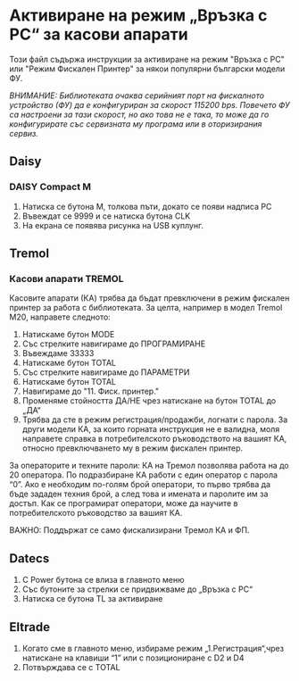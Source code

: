 # Активиране на режим „Връзка с PC“ за касови апарати

Този файл съдържа инструкции за активиране на режим "Връзка с PC" или "Режим Фискален Принтер" за някои популярни български модели ФУ.

*ВНИМАНИЕ: Библиотеката очаква серийният порт на фискалното устройство (ФУ) да е конфигуриран за скорост 115200 bps. Повечето ФУ са настроени за тази скорост, но ако това не е така, то може да го конфигурирате със сервизната му програма или в оторизирания сервиз.*

## Daisy

### DAISY Compact M 

1. Натиска се бутона М, толкова пъти, докато се появи надписа PC
2. Въвеждат се 9999 и се натиска бутона CLK
3. На екрана се появява рисунка на USB куплунг.

## Tremol
 
### Касови апарати TREMOL 

Касовите апарати (КА) трябва да бъдат превключени в режим фискален принтер за работа с библиотеката. 
За целта, например в модел Tremol M20, направете следното:
1. Натискаме бутон MODE
2. Със стрелките навигираме до ПРОГРАМИРАНЕ
3. Въвеждаме 33333
4. Натискаме бутон TOTAL
5. Със стрелките навигираме до ПАРАМЕТРИ
6. Натискаме бутон TOTAL
7. Навигираме до "11. Фиск. принтер."
8. Променяме стойността ДА/НЕ чрез натискане на бутон TOTAL до „ДА“
9. Трябва да сте в режим регистрация/продажби, логнати с парола. 
За други модели КА, за които горната инструкция не е валидна, моля направете справка в потребителското ръководството на вашият КА, относно превключването му в режим фискален принтер.

За операторите и техните пароли:
КА на Тремол позволява работа на до 20 оператора. По подразбиране КА работи с един
оператор с парола “0”. Ако е необходим по-голям брой оператори, то първо
трябва да бъде зададен техния брой, а след това и имената и паролите им за
достъп. Как се програмират оператори, може да научите в потребителското ръководство за вашият КА.

ВАЖНО: Поддържат се само фискализирани Тремол КА и ФП.

## Datecs

1. С Power бутона се влиза в главното меню
2. Със бутоните за стрелки се придвижваме до „Връзка с РС“
3. Натиска се бутона TL за активиране

## Eltrade

1. Когато сме в главното меню, избираме режим „1.Регистрация“,чрез натискане на клавиши “1”  или с позициониране с D2 и D4
2. Потвърждава се с TOTAL
